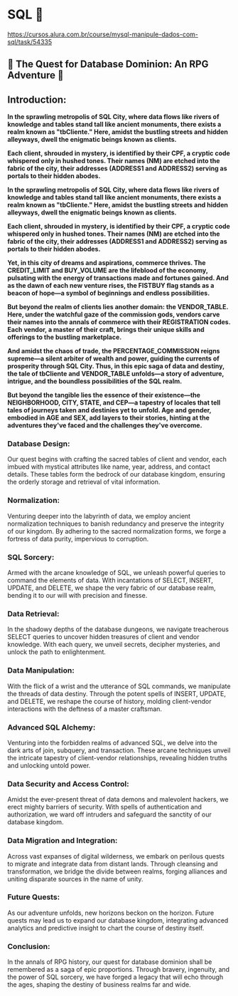  # SQL  🔮

 https://cursos.alura.com.br/course/mysql-manipule-dados-com-sql/task/54335

## 🧙 The Quest for Database Dominion: An RPG Adventure 🧙

## **Introduction:**

 **In the sprawling metropolis of SQL City, where data flows like rivers of knowledge and tables stand tall like ancient monuments, there exists a realm known as "tbCliente." Here, amidst the bustling streets and hidden alleyways, dwell the enigmatic beings known as clients.**

**Each client, shrouded in mystery, is identified by their CPF, a cryptic code whispered only in hushed tones. Their names (NM) are etched into the fabric of the city, their addresses (ADDRESS1 and ADDRESS2) serving as portals to their hidden abodes.**

**In the sprawling metropolis of SQL City, where data flows like rivers of knowledge and tables stand tall like ancient monuments, there exists a realm known as "tbCliente." Here, amidst the bustling streets and hidden alleyways, dwell the enigmatic beings known as clients.**

**Each client, shrouded in mystery, is identified by their CPF, a cryptic code whispered only in hushed tones. Their names (NM) are etched into the fabric of the city, their addresses (ADDRESS1 and ADDRESS2) serving as portals to their hidden abodes.**

**Yet, in this city of dreams and aspirations, commerce thrives. The CREDIT_LIMIT and BUY_VOLUME are the lifeblood of the economy, pulsating with the energy of transactions made and fortunes gained. And as the dawn of each new venture rises, the FISTBUY flag stands as a beacon of hope—a symbol of beginnings and endless possibilities.**

**But beyond the realm of clients lies another domain: the VENDOR_TABLE. Here, under the watchful gaze of the commission gods, vendors carve their names into the annals of commerce with their REGISTRATION codes. Each vendor, a master of their craft, brings their unique skills and offerings to the bustling marketplace.**

**And amidst the chaos of trade, the PERCENTAGE_COMMISSION reigns supreme—a silent arbiter of wealth and power, guiding the currents of prosperity through SQL City. Thus, in this epic saga of data and destiny, the tale of tbCliente and VENDOR_TABLE unfolds—a story of adventure, intrigue, and the boundless possibilities of the SQL realm.**

**But beyond the tangible lies the essence of their existence—the NEIGHBORHOOD, CITY, STATE, and CEP—a tapestry of locales that tell tales of journeys taken and destinies yet to unfold. Age and gender, embodied in AGE and SEX, add layers to their stories, hinting at the adventures they've faced and the challenges they've overcome.**

### Database Design:
Our quest begins with crafting the sacred tables of client and vendor, each imbued with mystical attributes like name, year, address, and contact details. These tables form the bedrock of our database kingdom, ensuring the orderly storage and retrieval of vital information.

### Normalization:
Venturing deeper into the labyrinth of data, we employ ancient normalization techniques to banish redundancy and preserve the integrity of our kingdom. By adhering to the sacred normalization forms, we forge a fortress of data purity, impervious to corruption.

### SQL Sorcery:
Armed with the arcane knowledge of SQL, we unleash powerful queries to command the elements of data. With incantations of SELECT, INSERT, UPDATE, and DELETE, we shape the very fabric of our database realm, bending it to our will with precision and finesse.

### Data Retrieval:
In the shadowy depths of the database dungeons, we navigate treacherous SELECT queries to uncover hidden treasures of client and vendor knowledge. With each query, we unveil secrets, decipher mysteries, and unlock the path to enlightenment.

### Data Manipulation:
With the flick of a wrist and the utterance of SQL commands, we manipulate the threads of data destiny. Through the potent spells of INSERT, UPDATE, and DELETE, we reshape the course of history, molding client-vendor interactions with the deftness of a master craftsman.

### Advanced SQL Alchemy:
Venturing into the forbidden realms of advanced SQL, we delve into the dark arts of join, subquery, and transaction. These arcane techniques unveil the intricate tapestry of client-vendor relationships, revealing hidden truths and unlocking untold power.

### Data Security and Access Control:
Amidst the ever-present threat of data demons and malevolent hackers, we erect mighty barriers of security. With spells of authentication and authorization, we ward off intruders and safeguard the sanctity of our database kingdom.

### Data Migration and Integration:
Across vast expanses of digital wilderness, we embark on perilous quests to migrate and integrate data from distant lands. Through cleansing and transformation, we bridge the divide between realms, forging alliances and uniting disparate sources in the name of unity.

### Future Quests:
As our adventure unfolds, new horizons beckon on the horizon. Future quests may lead us to expand our database kingdom, integrating advanced analytics and predictive insight to chart the course of destiny itself.

### Conclusion:
In the annals of RPG history, our quest for database dominion shall be remembered as a saga of epic proportions. Through bravery, ingenuity, and the power of SQL sorcery, we have forged a legacy that will echo through the ages, shaping the destiny of business realms far and wide.

